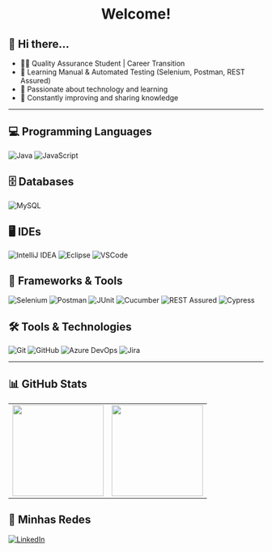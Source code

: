 <h1 align="center">Welcome!</h1>

## 👋 Hi there...

- 👨‍💻 Quality Assurance Student | Career Transition
- 🧪 Learning Manual & Automated Testing (Selenium, Postman, REST Assured)
- 🧠 Passionate about technology and learning
- 🔁 Constantly improving and sharing knowledge

---

## 💻 Programming Languages
![Java](https://img.shields.io/badge/Java-ED8B00?style=for-the-badge&logo=java&logoColor=white)
![JavaScript](https://img.shields.io/badge/JavaScript-F7DF1E?style=for-the-badge&logo=javascript&logoColor=black)

## 🗄️ Databases
![MySQL](https://img.shields.io/badge/MySQL-00000F?style=for-the-badge&logo=mysql&logoColor=white)

## 🖥️ IDEs
![IntelliJ IDEA](https://img.shields.io/badge/IntelliJIDEA-000000?style=for-the-badge&logo=intellijidea&logoColor=white)
![Eclipse](https://img.shields.io/badge/Eclipse-2C2255?style=for-the-badge&logo=eclipse&logoColor=white)
![VSCode](https://img.shields.io/badge/VSCode-007ACC?style=for-the-badge&logo=visualstudiocode&logoColor=white)

## 🧰 Frameworks & Tools
![Selenium](https://img.shields.io/badge/Selenium-43B02A?style=for-the-badge&logo=selenium&logoColor=white)
![Postman](https://img.shields.io/badge/Postman-FF6C37?style=for-the-badge&logo=postman&logoColor=white)
![JUnit](https://img.shields.io/badge/JUnit5-25A162?style=for-the-badge&logo=junit5&logoColor=white)
![Cucumber](https://img.shields.io/badge/Cucumber-23D96C?style=for-the-badge&logo=cucumber&logoColor=white)
![REST Assured](https://img.shields.io/badge/REST%20Assured-6DB33F?style=for-the-badge)
![Cypress](https://img.shields.io/badge/-Cypress-17202C?style=for-the-badge&logo=cypress&logoColor=white)

## 🛠️ Tools & Technologies

![Git](https://img.shields.io/badge/-Git-F05032?style=for-the-badge&logo=git&logoColor=white)
![GitHub](https://img.shields.io/badge/-GitHub-181717?style=for-the-badge&logo=github&logoColor=white)
![Azure DevOps](https://img.shields.io/badge/-Azure%20DevOps-0078D7?style=for-the-badge&logo=azuredevops&logoColor=white)
![Jira](https://img.shields.io/badge/-Jira-0052CC?style=for-the-badge&logo=jira&logoColor=white)

---

## 📊 GitHub Stats

<div align="center">

<table>
  <tr>
    <td>
      <img src="https://github-readme-stats.vercel.app/api?username=SEU_USUARIO&show_icons=true&theme=tokyonight" height="180">
    </td>
    <td>
      <img src="https://github-readme-stats.vercel.app/api/top-langs/?username=SEU_USUARIO&layout=compact&theme=tokyonight" height="180">
    </td>
  </tr>
</table>

</div>

## 🤝 Minhas Redes 

[![LinkedIn](https://img.shields.io/badge/-LinkedIn-0A66C2?style=for-the-badge&logo=linkedin&logoColor=white)](https://www.linkedin.com/in/renato-bello/)
